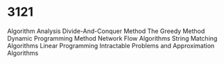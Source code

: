 # 3121
Algorithm Analysis
Divide-And-Conquer Method
The Greedy Method
Dynamic Programming Method
Network Flow Algorithms
String Matching Algorithms
Linear Programming
Intractable Problems and Approximation Algorithms